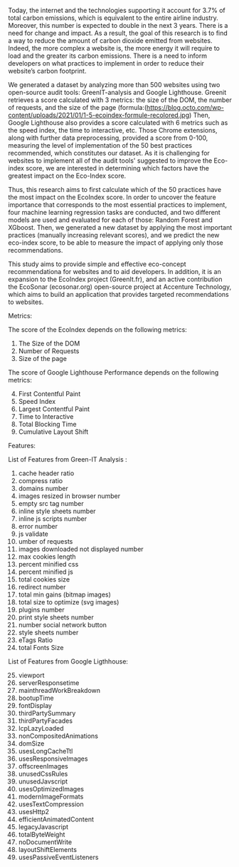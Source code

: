 Today, the internet and the technologies supporting it account for 3.7% of total carbon emissions, which is equivalent to the entire airline industry. Moreover, this number is expected to double in the next 3 years. There is a need for change and impact. As a result, the goal of this research is to find a way to reduce the amount of carbon dioxide emitted from websites. Indeed, the more complex a website is, the more energy it will require to load and the greater its carbon emissions. There is a need to inform developers on what practices to implement in order to reduce their website’s carbon footprint. 

We generated a dataset by analyzing more than 500 websites using two open-source audit tools: GreenIT-analysis and Google Lighthouse. Greenit retrieves a score calculated with 3 metrics: the size of the DOM, the number of requests, and the size of the page (formula:(https://blog.octo.com/wp-content/uploads/2021/01/1-5-ecoindex-formule-recolored.jpg) Then, Google Lighthouse also provides a score calculated with 6 metrics such as the speed index, the time to interactive, etc. Those Chrome extensions, along with further data preprocessing, provided a score from 0-100, measuring the level of implementation of the 50 best practices recommended, which constitutes our dataset. As it is challenging for websites to implement all of the audit tools' suggested to improve the Eco-index score, we are interested in determining which factors have the greatest impact on the Eco-Index score. 

Thus, this research aims to first calculate which of the 50 practices have the most impact on the EcoIndex score. In order to uncover the feature importance that corresponds to the most essential practices to implement, four machine learning regression tasks are conducted, and two different models are used and evaluated for each of those: Random Forest and XGboost. Then, we generated a new dataset by applying the most important practices (manually increasing relevant scores), and we predict the new eco-index score, to be able to measure the impact of applying only those recommendations.

This study aims to provide simple and effective eco-concept recommendationa for websites and to aid developers. In addition, it is an expansion to the EcoIndex project (GreenIt.fr),  and an active contribution the EcoSonar (ecosonar.org) open-source project at Accenture Technology, which aims to build an application that provides targeted recommendations to websites. 



Metrics:

The score of the EcoIndex depends on the following metrics:

1. The Size of the DOM
2. Number of Requests
3. Size of the page

The score of Google Lighthouse Performance depends on the following metrics:

4. First Contentful Paint
5. Speed Index
6. Largest Contentful Paint
7. Time to Interactive
8. Total Blocking Time
9. Cumulative Layout Shift

Features:

List of Features from Green-IT Analysis :

1. cache header ratio
2. compress ratio
3. domains number
4. images resized in browser number
5. empty src tag number
6. inline style sheets number
7. inline js scripts number
8. error number
9. js validate
10. umber of requests
11. images downloaded not displayed number
12. max cookies length
13. percent minified css
14. percent minified js
15. total cookies size
16. redirect number
17. total min gains (bitmap images)
18. total size to optimize (svg images)
19. plugins number
20. print style sheets number
21. number social network button
22. style sheets number
23. eTags Ratio
24. total Fonts Size


List of Features from Google Ligthhouse:

25. viewport
26. serverResponsetime
27. mainthreadWorkBreakdown
28. bootupTime
29. fontDisplay
30. thirdPartySummary
31. thirdPartyFacades
32. lcpLazyLoaded
33. nonCompositedAnimations
34. domSize
35. usesLongCacheTtl
36. usesResponsiveImages
37. offscreenImages
38. unusedCssRules
39. unusedJavscript
40. usesOptimizedImages
41. modernImageFormats
42. usesTextCompression
43. usesHttp2
44. efficientAnimatedContent
45. legacyJavascript
46. totalByteWeight
47. noDocumentWrite
48. layoutShiftElements
49. usesPassiveEventListeners




